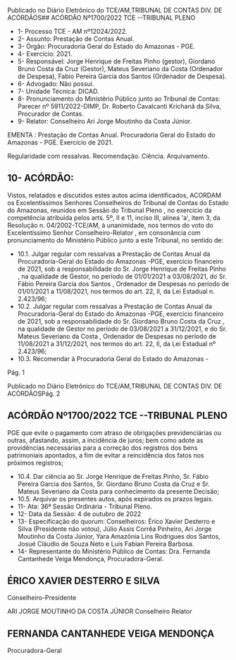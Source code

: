 Publicado  no  Diário  Eletrônico do TCE/AM,TRIBUNAL DE CONTAS DIV. DE ACÓRDÃOS## ACÓRDÃO Nº1700/2022  TCE --TRIBUNAL PLENO

- 1- Processo TCE - AM nº12024/2022.
- 2- Assunto: Prestação de Contas Anual.
- 3- Órgão: Procuradoria Geral do Estado do Amazonas - PGE.
- 4- Exercício: 2021.
- 5- Responsável: Jorge  Henrique  de  Freitas  Pinho  (gestor),  Giordano  Bruno  Costa  da Cruz  (Gestor), Mateus  Severiano  da  Costa  (Ordenador  de  Despesa),  Fabio  Pereira Garcia dos Santos (Ordenador de Despesa).
- 6- Advogado: Não possui.
- 7- Unidade Técnica: DICAD.
- 8- Pronunciamento  do  Ministério  Público  junto  ao  Tribunal  de  Contas: Parecer  nº 5911/2022-DIMP, Dr. Roberto Cavalcanti Krichanã da Silva, Procurador de Contas.
- 9- Relator: Conselheiro Ari Jorge Moutinho da Costa Júnior.

EMENTA : Prestação de Contas Anual. Procuradoria Geral do Estado do Amazonas - PGE. Exercício de 2021.

Regularidade com ressalvas. Recomendação. Ciência. Arquivamento.

## 10-  ACÓRDÃO:

Vistos, relatados e discutidos estes autos acima identificados, ACORDAM os Excelentíssimos Senhores Conselheiros do Tribunal de Contas do Estado do Amazonas, reunidos em Sessão do Tribunal Pleno , no exercício da competência atribuída pelos arts. 5º, II e 11, inciso III, alínea 'a', item 3, da Resolução n. 04/2002-TCE/AM, à unanimidade, nos termos do voto do Excelentíssimo Senhor Conselheiro-Relator , em consonância com pronunciamento do Ministério Público junto a este Tribunal, no sentido de:

- 10.1. Julgar  regular  com  ressalvas a  Prestação  de  Contas  Anual  da Procuradoria-Geral do Estado do Amazonas -PGE, exercício financeiro de 2021, sob a responsabilidade do Sr. Jorge Henrique de Freitas Pinho ,  na  qualidade de Gestor, no período de 01/01/2021 a 03/08/2021, do Sr. Fábio Pereira Garcia dos Santos , Ordenador de Despesas no período de 01/01/2021 a 11/08/2021, nos termos do art. 22, II, da Lei Estadual n. 2.423/96;
- 10.2. Julgar  regular  com  ressalvas a  Prestação  de  Contas  Anual  da Procuradoria-Geral do Estado do Amazonas -PGE, exercício financeiro  de  2021, sob  a  responsabilidade  do Sr.  Giordano Bruno Costa da Cruz ,  na qualidade de Gestor no período de 03/08/2021 a 31/12/2021,  e  do Sr.  Mateus  Severiano  da  Costa ,  Ordenador  de Despesas no período de 11/08/2021 a 31/12/2021, nos termos do art. 22, II, da Lei Estadual nº 2.423/96;
- 10.3. Recomendar à Procuradoria Geral do Estado do Amazonas  -

Pág. 1

Publicado  no  Diário  Eletrônico do TCE/AM,TRIBUNAL DE CONTAS DIV. DE ACÓRDÃOSPág. 2

## ACÓRDÃO Nº1700/2022  TCE --TRIBUNAL PLENO

PGE que evite o pagamento com atraso de obrigações previdenciárias  ou  outras,  afastando,  assim,  a  incidência  de  juros; bem  como  adote  as  providências  necessárias  para  a  correção  dos registros dos bens patrimoniais apontados, a fim de evitar a reincidência dos fatos nos próximos registros;

- 10.4. Dar  ciência ao Sr.  Jorge  Henrique  de  Freitas  Pinho,  Sr.  Fábio Pereira Garcia dos Santos, Sr. Giordano Bruno Costa da Cruz e Sr.  Mateus  Severiano  da  Costa para  conhecimento  da  presente Decisão;
- 10.5. Arquivar os presentes autos, após expirados os prazos legais.
- 11-  Ata: 36ª Sessão Ordinária - Tribunal Pleno.
- 12-  Data da Sessão: 4 de outubro de 2022
- 13-  Especificação do quorum: Conselheiros: Érico Xavier Desterro e Silva (Presidente não  votou),  Júlio  Assis  Corrêa  Pinheiro,  Ari  Jorge  Moutinho  da  Costa  Júnior,  Yara Amazônia  Lins  Rodrigues  dos  Santos,  Josué  Cláudio  de  Souza  Neto  e  Luis  Fabian Pereira Barbosa.
- 14-  Representante do Ministério Público de Contas: Dra. Fernanda Cantanhede Veiga Mendonça, Procuradora-Geral.

## ÉRICO XAVIER DESTERRO E SILVA

Conselheiro-Presidente

ARI JORGE MOUTINHO DA COSTA JÚNIOR Conselheiro Relator

## FERNANDA CANTANHEDE VEIGA MENDONÇA

Procuradora-Geral